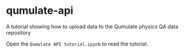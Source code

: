 # qumulate-api
A tutorial showing how to upload data to the Qumulate physics QA data repository

Open the `Qumulate API tutorial.ipynb` to read the tutorial.
